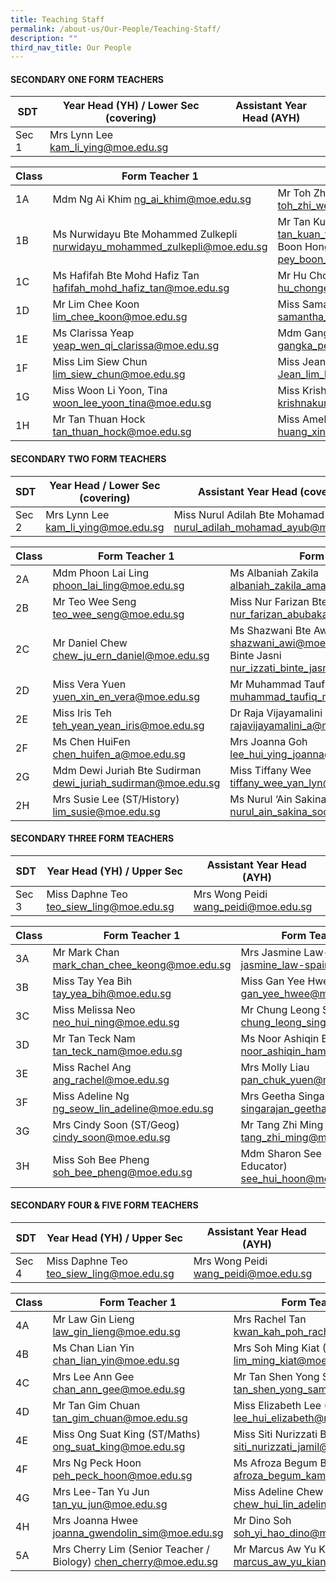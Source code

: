 ```yaml
---
title: Teaching Staff
permalink: /about-us/Our-People/Teaching-Staff/
description: ""
third_nav_title: Our People
---
```

#### **SECONDARY ONE FORM TEACHERS**

| SDT    | Year Head (YH) / Lower Sec (covering) | Assistant Year Head (AYH) |
|--------|---------------------------------------|---------------------------|
| Sec 1  |  Mrs Lynn Lee  kam_li_ying@moe.edu.sg |                           |

| Class  | Form Teacher 1                                                             | Form Teacher 2                                                                      |
|--------|----------------------------------------------------------------------------|-------------------------------------------------------------------------------------|
| 1A     | Mdm Ng Ai Khim  ng_ai_khim@moe.edu.sg                                      | Mr Toh Zhi Wen Alvin toh_zhi_wen_alvin@moe.edu.sg                                   |
| 1B     | Ms Nurwidayu Bte Mohammed Zulkepli  nurwidayu_mohammed_zulkepli@moe.edu.sg | Mr Tan Kuan Ting tan_kuan_ting@moe.edu.sg Ms Goh Boon Hong pey_boon_hong@moe.edu.sg |
| 1C     | Ms Hafifah Bte Mohd Hafiz Tan   hafifah_mohd_hafiz_tan@moe.edu.sg          | Mr Hu Chong'En hu_chongen@moe.edu.sg                                                |
| 1D     | Mr Lim Chee Koon  lim_chee_koon@moe.edu.sg                                 | Miss Samantha Han samantha_han_jiawen@moe.edu.sg                                    |
| 1E     |  Ms Clarissa Yeap   yeap_wen_qi_clarissa@moe.edu.sg                        | Mdm Gangka D/O Periasamy gangka_periasamy@moe.edu.sg                                |
| 1F     | Miss Lim Siew Chun lim_siew_chun@moe.edu.sg                                | Miss Jean Lim Le Hui   Jean_lim_le_hui@moe.edu.sg                                   |
| 1G     | Miss Woon Li Yoon, Tina woon_lee_yoon_tina@moe.edu.sg                      | Miss Krishnakumari D/O Revindran   krishnakumari_revindran@moe.edu.sg               |
| 1H     | Mr Tan Thuan Hock  tan_thuan_hock@moe.edu.sg                               | Miss Amelia Huang Xin Lei huang_xinlei_amelia@moe.edu.sg                            |

#### **SECONDARY TWO FORM TEACHERS**

| SDT    | Year Head / Lower Sec (covering)      | Assistant Year Head (covering)                                          |
|--------|---------------------------------------|-------------------------------------------------------------------------|
| Sec 2  |  Mrs Lynn Lee  kam_li_ying@moe.edu.sg | Miss Nurul Adilah Bte Mohamad Ayub nurul_adilah_mohamad_ayub@moe.edu.sg |

| Class | Form Teacher 1                                                  | Form Teacher 2                                                                                                             |
|-------|-----------------------------------------------------------------|----------------------------------------------------------------------------------------------------------------------------|
| 2A    | Mdm Phoon Lai Ling phoon_lai_ling@moe.edu.sg                    | Ms Albaniah Zakila  albaniah_zakila_aman@moe.edu.sg                                                                        |
| 2B    | Mr Teo Wee Seng teo_wee_seng@moe.edu.sg                         | Miss Nur Farizan Bte Abu Bakar  nur_farizan_abubakar@moe.edu.sg                                                            |
| 2C    |  Mr Daniel Chew    chew_ju_ern_daniel@moe.edu.sg                | Ms Shazwani Bte Awi (Allied Educator) shazwani_awi@moe.edu.sg Ms Nur Izzati Binte Jasni  nur_izzati_binte_jasni@moe.edu.sg |
| 2D    | Miss Vera Yuen   yuen_xin_en_vera@moe.edu.sg                    | Mr Muhammad Taufiq Bin Najmudeen muhammad_taufiq_najmuddeen@moe.edu.sg                                                     |
| 2E    |  Miss Iris Teh  teh_yean_yean_iris@moe.edu.sg                   | Dr Raja Vijayamalini rajavijayamalini_a@moe.edu.sg                                                                         |
| 2F    | Ms Chen HuiFen chen_huifen_a@moe.edu.sg                         | Mrs Joanna Goh lee_hui_ying_joanna@moe.edu.sg                                                                              |
| 2G    |  Mdm Dewi Juriah Bte Sudirman   dewi_juriah_sudirman@moe.edu.sg |  Miss Tiffany Wee  tiffany_wee_yan_lyn@moe.edu.sg                                                                          |
| 2H    | Mrs Susie Lee (ST/History)  lim_susie@moe.edu.sg                | Ms Nurul ‘Ain Sakina Binte Soonaan nurul_ain_sakina_soonaan@moe.edu.sg                                                     |

#### **SECONDARY THREE FORM TEACHERS**

| SDT    | Year Head (YH) / Upper Sec                 | Assistant Year Head (AYH)               |
|--------|--------------------------------------------|-----------------------------------------|
| Sec 3  |  Miss Daphne Teo  teo_siew_ling@moe.edu.sg |   Mrs Wong Peidi  wang_peidi@moe.edu.sg |

| Class | Form Teacher 1                                   | Form Teacher 2                                            |
|-------|--------------------------------------------------|-----------------------------------------------------------|
| 3A    | Mr Mark Chan  mark_chan_chee_keong@moe.edu.sg    | Mrs Jasmine Law-Spain jasmine_law-spain@moe.edu.sg        |
| 3B    | Miss Tay Yea Bih tay_yea_bih@moe.edu.sg          | Miss Gan Yee Hwee gan_yee_hwee@moe.edu.sg                 |
| 3C    | Miss Melissa Neo   neo_hui_ning@moe.edu.sg       | Mr Chung Leong Sing chung_leong_sing@moe.edu.sg           |
| 3D    | Mr Tan Teck Nam tan_teck_nam@moe.edu.sg          | Ms Noor Ashiqin Binte Hamis noor_ashiqin_hamis@moe.edu.sg |
| 3E    | Miss Rachel Ang ang_rachel@moe.edu.sg            | Mrs Molly Liau pan_chuk_yuen@moe.edu.sg                   |
| 3F    | Miss Adeline Ng   ng_seow_lin_adeline@moe.edu.sg | Mrs Geetha Singarajan singarajan_geetha@moe.edu.sg        |
| 3G    | Mrs Cindy Soon (ST/Geog) cindy_soon@moe.edu.sg   | Mr Tang Zhi Ming tang_zhi_ming@moe.edu.sg                 |
| 3H    | Miss Soh Bee Pheng soh_bee_pheng@moe.edu.sg      | Mdm Sharon See (Allied Educator)  see_hui_hoon@moe.edu.sg |

#### **SECONDARY FOUR & FIVE FORM TEACHERS**

| SDT   | Year Head (YH) / Upper Sec                 | Assistant Year Head (AYH)              |
|-------|--------------------------------------------|----------------------------------------|
| Sec 4 |  Miss Daphne Teo  teo_siew_ling@moe.edu.sg |  Mrs Wong Peidi  wang_peidi@moe.edu.sg |

| Class | Form Teacher 1                                                   | Form Teacher 2                                                   |
|-------|------------------------------------------------------------------|------------------------------------------------------------------|
| 4A    | Mr Law Gin Lieng law_gin_lieng@moe.edu.sg                        | Mrs Rachel Tan kwan_kah_poh_rachel@moe.edu.sg                    |
| 4B    | Ms Chan Lian Yin chan_lian_yin@moe.edu.sg                        | Mrs Soh Ming Kiat (SH Maths)   lim_ming_kiat@moe.edu.sg          |
| 4C    | Mrs Lee Ann Gee chan_ann_gee@moe.edu.sg                          | Mr Tan Shen Yong Samuel tan_shen_yong_samuel@moe.edu.sg          |
| 4D    | Mr Tan Gim Chuan tan_gim_chuan@moe.edu.sg                        | Miss Elizabeth Lee (SH EL) lee_hui_elizabeth@moe.edu.sg          |
| 4E    |  Miss Ong Suat King (ST/Maths)   ong_suat_king@moe.edu.sg        | Miss Siti Nurizzati Binte Jamil  siti_nurizzati_jamil@moe.edu.sg |
| 4F    | Mrs Ng Peck Hoon peh_peck_hoon@moe.edu.sg                        | Ms Afroza Begum Binte Kamal afroza_begum_kamal@moe.edu.sg        |
| 4G    |  Mrs Lee-Tan  Yu Jun  tan_yu_jun@moe.edu.sg                      | Miss Adeline Chew  chew_hui_lin_adeline@moe.edu.sg               |
| 4H    |  Mrs Joanna Hwee  joanna_gwendolin_sim@moe.edu.sg                |  Mr Dino  Soh  soh_yi_hao_dino@moe.edu.sg                        |
| 5A    | Mrs Cherry Lim (Senior Teacher / Biology) chen_cherry@moe.edu.sg | Mr Marcus Aw Yu Kian  marcus_aw_yu_kian@moe.edu.sg               |